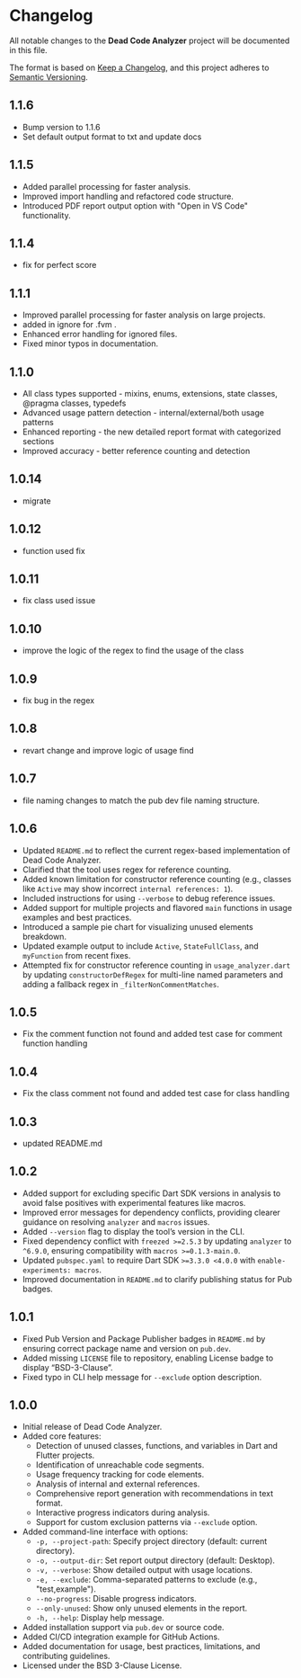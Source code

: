 # Changelog

All notable changes to the **Dead Code Analyzer** project will be documented in this file.

The format is based on [Keep a Changelog](https://keepachangelog.com/en/1.0.0/), and this project adheres to [Semantic Versioning](https://semver.org/spec/v2.0.0.html).

## 1.1.6

- Bump version to 1.1.6
- Set default output format to txt and update docs

## 1.1.5

- Added parallel processing for faster analysis.
- Improved import handling and refactored code structure.
- Introduced PDF report output option with "Open in VS Code" functionality.

## 1.1.4

- fix for perfect score

## 1.1.1

- Improved parallel processing for faster analysis on large projects.
- added in ignore for .fvm .
- Enhanced error handling for ignored files.
- Fixed minor typos in documentation.

## 1.1.0

- All class types supported - mixins, enums, extensions, state classes, @pragma classes, typedefs
- Advanced usage pattern detection - internal/external/both usage patterns
- Enhanced reporting - the new detailed report format with categorized sections
- Improved accuracy - better reference counting and detection

## 1.0.14

- migrate

## 1.0.12

- function used fix

## 1.0.11

- fix class used issue

## 1.0.10

- improve the logic of the regex to find the usage of the class

## 1.0.9

- fix bug in the regex

## 1.0.8

- revart change and improve logic of usage find

## 1.0.7

- file naming changes to match the pub dev file naming structure.

## 1.0.6

- Updated `README.md` to reflect the current regex-based implementation of Dead Code Analyzer.
- Clarified that the tool uses regex for reference counting.
- Added known limitation for constructor reference counting (e.g., classes like `Active` may show incorrect `internal references: 1`).
- Included instructions for using `--verbose` to debug reference issues.
- Added support for multiple projects and flavored `main` functions in usage examples and best practices.
- Introduced a sample pie chart for visualizing unused elements breakdown.
- Updated example output to include `Active`, `StateFullClass`, and `myFunction` from recent fixes.
- Attempted fix for constructor reference counting in `usage_analyzer.dart` by updating `constructorDefRegex` for multi-line named parameters and adding a fallback regex in `_filterNonCommentMatches`.

## 1.0.5

- Fix the comment function not found and added test case for comment function handling

## 1.0.4

- Fix the class comment not found and added test case for class handling

## 1.0.3

- updated README.md

## 1.0.2

- Added support for excluding specific Dart SDK versions in analysis to avoid false positives with experimental features like macros.
- Improved error messages for dependency conflicts, providing clearer guidance on resolving `analyzer` and `macros` issues.
- Added `--version` flag to display the tool’s version in the CLI.
- Fixed dependency conflict with `freezed >=2.5.3` by updating `analyzer` to `^6.9.0`, ensuring compatibility with `macros >=0.1.3-main.0`.
- Updated `pubspec.yaml` to require Dart SDK `>=3.3.0 <4.0.0` with `enable-experiments: macros`.
- Improved documentation in `README.md` to clarify publishing status for Pub badges.

## 1.0.1

- Fixed Pub Version and Package Publisher badges in `README.md` by ensuring correct package name and version on `pub.dev`.
- Added missing `LICENSE` file to repository, enabling License badge to display “BSD-3-Clause”.
- Fixed typo in CLI help message for `--exclude` option description.

## 1.0.0

- Initial release of Dead Code Analyzer.
- Added core features:
  - Detection of unused classes, functions, and variables in Dart and Flutter projects.
  - Identification of unreachable code segments.
  - Usage frequency tracking for code elements.
  - Analysis of internal and external references.
  - Comprehensive report generation with recommendations in text format.
  - Interactive progress indicators during analysis.
  - Support for custom exclusion patterns via `--exclude` option.
- Added command-line interface with options:
  - `-p, --project-path`: Specify project directory (default: current directory).
  - `-o, --output-dir`: Set report output directory (default: Desktop).
  - `-v, --verbose`: Show detailed output with usage locations.
  - `-e, --exclude`: Comma-separated patterns to exclude (e.g., "test,example").
  - `--no-progress`: Disable progress indicators.
  - `--only-unused`: Show only unused elements in the report.
  - `-h, --help`: Display help message.
- Added installation support via `pub.dev` or source code.
- Added CI/CD integration example for GitHub Actions.
- Added documentation for usage, best practices, limitations, and contributing guidelines.
- Licensed under the BSD 3-Clause License.
